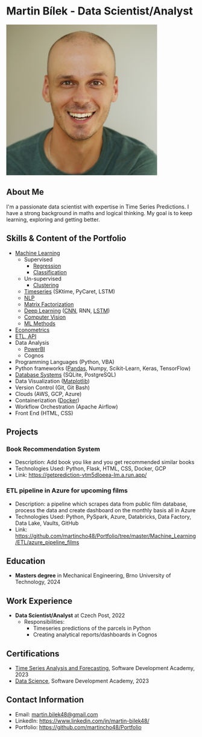 # Martin Bílek - Data Scientist/Analyst


<img src="images/1200x1200 face photo.png" alt="Example Image" width="400">



## About Me
I'm a passionate data scientist with expertise in Time Series Predictions. I have a strong background in maths and logical thinking. My goal is to keep learning, exploring and getting better.

## Skills & Content of the Portfolio
- [Machine Learning](https://github.com/martincho48/Portfolio/tree/master/Machine_Learning)
  - Supervised 
    - [Regression](https://github.com/martincho48/Portfolio/tree/master/Machine_Learning/Regression_Econometrics)
    - [Classification](https://github.com/martincho48/Portfolio/tree/master/Machine_Learning/Classification)
  - Un-supervised 
    - [Clustering](https://github.com/martincho48/Portfolio/tree/master/Machine_Learning/Clustering)
  - [Timeseries](https://github.com/martincho48/Portfolio/tree/master/Machine_Learning/Time_Series) (SKtime, PyCaret, LSTM)
  - [NLP](https://github.com/martincho48/Portfolio/tree/master/Machine_Learning/NLP)
  - [Matrix Factorization](https://github.com/martincho48/Portfolio/tree/master/Machine_Learning/Matrix_Factorization/Book%20Recommendation%20System)
  - [Deep Learning](https://github.com/martincho48/Portfolio/tree/master/Machine_Learning/Classification/Titanic-Classification-Neural%20Networks-Optuna) ([CNN](https://github.com/martincho48/Portfolio/tree/master/Machine_Learning/Computer%20Vision/Digit_Recognizer-CV), RNN, [LSTM](https://github.com/martincho48/Portfolio/tree/master/Machine_Learning/Time_Series))
  - [Computer Vision](https://github.com/martincho48/Portfolio/tree/master/Machine_Learning/Computer%20Vision)
  - [ML Methods](https://github.com/martincho48/Portfolio/tree/master/Machine_Learning/ML%20Methods)
- [Econometrics](https://github.com/martincho48/Portfolio/tree/master/Machine_Learning/Regression_Econometrics)
- [ETL, API](https://github.com/martincho48/Portfolio/tree/master/Machine_Learning/ETL)
- Data Analysis
    - [PowerBI](https://github.com/martincho48/Portfolio/tree/master/PowerBI)
    - Cognos
- Programming Languages (Python, VBA)
- Python frameworks ([Pandas](https://github.com/martincho48/Portfolio/tree/master/Python/Counting_Profit-Pandas-Matplotlib), Numpy, Scikit-Learn, Keras, TensorFlow)
- [Database Systems](https://github.com/martincho48/Portfolio/tree/master/Database_Systems) (SQLite, PostgreSQL)
- Data Visualization ([Matplotlib](https://github.com/martincho48/Portfolio/tree/master/Python/Counting_Profit-Pandas-Matplotlib))
- Version Control (Git, Git Bash)
- Clouds (AWS, GCP, Azure)
- Containerization ([Docker](https://github.com/martincho48/Portfolio/tree/master/Machine_Learning/Time_Series/Portland%20Oregon%20Ridership-ARIMA-SARIMA/docker))
- Workflow Orchestration (Apache Airflow)
- Front End (HTML, CSS)

## Projects
### Book Recommendation System
- Description: Add book you like and you get recommended similar books
- Technologies Used: Python, Flask, HTML, CSS, Docker, GCP
- Link: https://getprediction-vtm5dloeea-lm.a.run.app/

### ETL pipeline in Azure for upcoming films
- Description: a pipeline which scrapes data from public film database, process the data and create dashboard on the monthly basis all in Azure
- Technologies Used: Python, PySpark, Azure, Databricks, Data Factory, Data Lake, Vaults, GitHub
- Link: https://github.com/martincho48/Portfolio/tree/master/Machine_Learning/ETL/azure_pipeline_films

## Education
- **Masters degree** in Mechanical Engineering, Brno University of Technology, 2024
## Work Experience
- **Data Scientist/Analyst** at Czech Post, 2022
  - Responsibilities: 
    - Timeseries predictions of the parcels in Python
    - Creating analytical reports/dashboards in Cognos

## Certifications
- [Time Series Analysis and Forecasting](https://drive.google.com/file/d/1C_Vvv_kZrylVbbXxZAKE8kdeMw6pbq18/view), Software Development Academy, 2023
- [Data Science](https://drive.google.com/file/d/1CrSeagzmYECl29tdsToW4f8o1IxTVVQt/view?usp=sharing), Software Development Academy, 2023

## Contact Information
- Email: martin.bilek48@gmail.com
- LinkedIn: https://www.linkedin.com/in/martin-bilek48/
- Portfolio: https://github.com/martincho48/Portfolio


